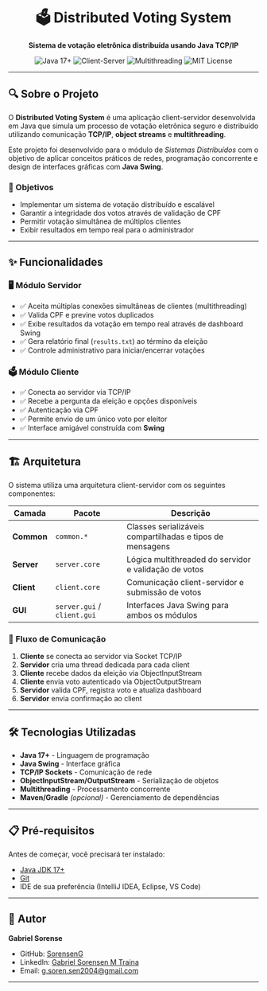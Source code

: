 <h1 align="center">🗳️ Distributed Voting System</h1>

<p align="center">
  <strong>Sistema de votação eletrônica distribuída usando Java TCP/IP</strong>
</p>

<p align="center">
  <img src="https://img.shields.io/badge/Java-17%2B-orange?style=for-the-badge&logo=openjdk" alt="Java 17+" />
  <img src="https://img.shields.io/badge/Paradigm-Client--Server-blue?style=for-the-badge&logo=socketdotio" alt="Client-Server" />
  <img src="https://img.shields.io/badge/Multithreading-Enabled-success?style=for-the-badge&logo=java" alt="Multithreading" />
  <img src="https://img.shields.io/badge/License-MIT-lightgrey?style=for-the-badge" alt="MIT License" />
</p>

---

## 🔍 Sobre o Projeto

O **Distributed Voting System** é uma aplicação client-servidor desenvolvida em Java que simula um processo de votação eletrônica seguro e distribuído utilizando comunicação **TCP/IP**, **object streams** e **multithreading**.

Este projeto foi desenvolvido para o módulo de *Sistemas Distribuídos* com o objetivo de aplicar conceitos práticos de redes, programação concorrente e design de interfaces gráficas com **Java Swing**.

### 🎯 Objetivos

- Implementar um sistema de votação distribuído e escalável
- Garantir a integridade dos votos através de validação de CPF
- Permitir votação simultânea de múltiplos clientes
- Exibir resultados em tempo real para o administrador

---

## ✨ Funcionalidades

### 🖥️ Módulo Servidor

- ✅ Aceita múltiplas conexões simultâneas de clientes (multithreading)
- ✅ Valida CPF e previne votos duplicados
- ✅ Exibe resultados da votação em tempo real através de dashboard Swing
- ✅ Gera relatório final (`results.txt`) ao término da eleição
- ✅ Controle administrativo para iniciar/encerrar votações

### 🗳️ Módulo Cliente

- ✅ Conecta ao servidor via TCP/IP
- ✅ Recebe a pergunta da eleição e opções disponíveis
- ✅ Autenticação via CPF
- ✅ Permite envio de um único voto por eleitor
- ✅ Interface amigável construída com **Swing**

---

## 🏗️ Arquitetura

O sistema utiliza uma arquitetura client-servidor com os seguintes componentes:

| Camada | Pacote | Descrição |
|--------|---------|-----------|
| **Common** | `common.*` | Classes serializáveis compartilhadas e tipos de mensagens |
| **Server** | `server.core` | Lógica multithreaded do servidor e validação de votos |
| **Client** | `client.core` | Comunicação client-servidor e submissão de votos |
| **GUI** | `server.gui` / `client.gui` | Interfaces Java Swing para ambos os módulos |

### 🔄 Fluxo de Comunicação

1. **Cliente** se conecta ao servidor via Socket TCP/IP
2. **Servidor** cria uma thread dedicada para cada client
3. **Cliente** recebe dados da eleição via ObjectInputStream
4. **Cliente** envia voto autenticado via ObjectOutputStream
5. **Servidor** valida CPF, registra voto e atualiza dashboard
6. **Servidor** envia confirmação ao client

---

## 🛠 Tecnologias Utilizadas

- **Java 17+** - Linguagem de programação
- **Java Swing** - Interface gráfica
- **TCP/IP Sockets** - Comunicação de rede
- **ObjectInputStream/OutputStream** - Serialização de objetos
- **Multithreading** - Processamento concorrente
- **Maven/Gradle** *(opcional)* - Gerenciamento de dependências

---

## 📋 Pré-requisitos

Antes de começar, você precisará ter instalado:

- [Java JDK 17+](https://www.oracle.com/java/technologies/downloads/)
- [Git](https://git-scm.com)
- IDE de sua preferência (IntelliJ IDEA, Eclipse, VS Code)

---
## 👤 Autor

**Gabriel Sorense**
- GitHub: [SorensenG](https://github.com/SorensenG)
- LinkedIn: [Gabriel Sorensen M Traina](https://www.linkedin.com/in/gabriel-sorensen/)
- Email: g.soren.sen2004@gmail.com

---

